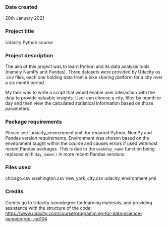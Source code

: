 ### Date created
28th January 2021

### Project title
Udacity Python course

### Project description
The aim of this project was to learn Python and its data analysis tools (namely NumPy and Pandas). Three datasets were provided by Udacity as .csv files, each one holding data from a bike sharing platform for a city over a six month period.

My task was to write a script that would enable user interaction with the data to provide valuable insights. User can choose a city, filter by month or day and then view the calculated statistical information based on those parameters.

### Package requirements
Please see 'udacity_environment.yml' for required Python, NumPy and Pandas version requirements. Environment was chosen based on the environment taught within the course and causes errors if used withmost recent Pandas packages. This is due to the `weekday_name` function being replaced with `day_name()` in more recent Pandas versions.

### Files used
chicago.csv
washington.csv
new_york_city.csv
udacity_environment.yml

### Credits
Credits go to Udacity nanodegree for learning materials, and providing assistance with the structure of the code:
https://www.udacity.com/course/programming-for-data-science-nanodegree--nd104
